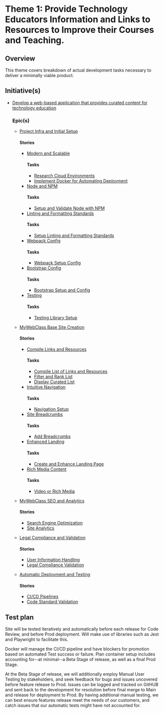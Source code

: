 # Theme 1: Provide Technology Educators Information and Links to Resources to Improve their Courses and Teaching. 
## Overview
This theme covers breakdown of actual development tasks necessary to deliver a minimally viable product.
## Initiative(s)
* [Develop a web-based application that provides curated content for technology education](initiatives/initiative_develop_web_based_app_for_educators.md)
  ### Epic(s)
   * [Project Infra and Initial Setup](initiatives/epics/epic_project_infra_and_initial_setup.md)
     #### Stories
      * [Modern and Scalable](initiatives/epics/stories/story_modern_and_scalable.md)
        #### Tasks
        * [Research Cloud Environments](initiatives/epics/stories/tasks/task_research_cloud_environments.md)
        * [Implement Docker for Automating Deployment](initiatives/epics/stories/tasks/task_implement_docker_deployment_automation.md)
      * [Node and NPM](initiatives/epics/stories/story_node_npm_standard.md)
        #### Tasks
        * [Setup and Validate Node with NPM](initiatives/epics/stories/tasks/task_setup_validate_node_npm.md)  
      * [Linting and Formatting Standards](initiatives/epics/stories/story_linting_standard.md)
        #### Tasks
         * [Setup Linting and Formatting Standards](initiatives/epics/stories/tasks/task_setup_linting_prettier_standard.md)
      * [Webpack Config](initiatives/epics/stories/story_webpack_setup_config.md)
        #### Tasks
         * [Webpack Setup Config](initiatives/epics/stories/tasks/task_webpack_setup_configure.md) 
      * [Bootstrap Config](initiatives/epics/stories/story_ux_bootstrap.md)
        #### Tasks
         * [Bootstrap Setup and Config](initiatives/epics/stories/tasks/task_bootstrap_setup_config.md) 
      * [Testing](initiatives/epics/stories/story_testing_frameworks.md)
        #### Tasks
         * [Testing Library Setup](initiatives/epics/stories/tasks/task_testing_library_setup.md) 
     
  * [MyWebClass Base Site Creation](initiatives/epics/epic_mywebclass_site_creation.md)
    #### Stories
     * [Compile Links and Resources](initiatives/epics/stories/story_links_information_courses.md)
       #### Tasks
        *  [Compile List of Links and Resources](initiatives/epics/stories/tasks/task_compile_list_links_resources.md)
        * [Filter and Rank List](initiatives/epics/stories/tasks/task_filter_rank_curated_list.md)
        * [Display Curated List](initiatives/epics/stories/tasks/task_display_curated_list.md)
     * [Intuitive Navigation](initiatives/epics/stories/story_user_navigation.md)
       #### Tasks
        * [Navigation Setup](initiatives/epics/stories/tasks/task_navigation_setup.md)
     * [Site Breadcrumbs](initiatives/epics/stories/story_breadcrumbs.md)
       #### Tasks
        * [Add Breadcrumbs](initiatives/epics/stories/tasks/task_breadcrumbs_addition.md) 
     * [Enhanced Landing](initiatives/epics/stories/story_enhanced_landing_page.md)
       #### Tasks
        * [Create and Enhance Landing Page](initiatives/epics/stories/tasks/task_enhance_landing_page.md) 
     * [Rich Media Content](initiatives/epics/stories/story_rich_content.md)
       #### Tasks
        * [Video or Rich Media](initiatives/epics/stories/tasks/task_video_or_rich_media_add.md)
  * [MyWebClass SEO and Analytics](initiatives/epics/epic_mywebclass_seo_analytics.md)
    #### Stories
     * [Search Engine Optimization](initiatives/epics/stories/story_search_engine_optimization.md)
     * [Site Analytics](initiatives/epics/stories/story_site_analytics.md)
  * [Legal Compliance and Validation](initiatives/epics/epic_legal_compliance.md)
    #### Stories
     * [User Information Handling](initiatives/epics/stories/story_user_information_handling.md)
     * [Legal Compliance Validation](initiatives/epics/stories/story_legal_compliance_validation.md)
  * [Automatic Deployment and Testing](initiatives/epics/epic_automatic_deployment_and_testing.md)
    #### Stories
     * [CI/CD Pipelines](initiatives/epics/stories/story_ci_cd_pipelines.md)
     * [Code Standard Validation](initiatives/epics/stories/story_code_standard_validation.md)

## Test plan
Site will be tested iteratively and automatically before each release for Code Review, and before Prod deployment. 
Will make use of libraries such as Jest and Playwright to facilitate this.

Docker will manage the CI/CD pipeline and have blockers for promotion based on automated Test success or failure. 
Plan container setup includes accounting for--at minimal--a Beta Stage of release, as well as a final Prod Stage.

At the Beta Stage of release, we will additionally employ Manual User Testing by stakeholders, and seek feedback for 
bugs and issues uncovered before feature release to Prod. Issues can be logged and tracked on GitHUB and sent back to 
the development for resolution before final merge to Main and release for deployment to Prod. By having additional 
manual testing, we can best ensure features release meet the needs of our customers, and catch issues that our automatic 
tests might have not accounted for.